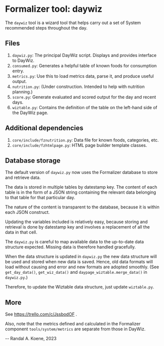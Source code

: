 # Formalizer tool: daywiz

The `daywiz` tool is a wizard tool that helps carry out a set of System recommended
steps throughout the day.

## Files

1. `daywiz.py`: The principal DayWiz script. Displays and provides interface to DayWiz.
2. `consumed.py`: Generates a helpful table of known foods for consumption entry.
3. `metrics.py`: Use this to load metrics data, parse it, and produce useful output.
4. `nutrition.py`: (Under construction. Intended to help with nutrition planning.)
5. `score.py`: Generate evaluated and scored output for the day and recent days.
6. `wiztable.py`: Contains the definition of the table on the left-hand side of the DayWiz page.

## Additional dependencies

1. `core/include/fznutrition.py`: Data file for known foods, categories, etc.
2. `core/include/fzhtmlpage.py`: HTML page builder template classes.

## Database storage

The default version of `daywiz.py` now uses the Formalizer database to store and
retrieve data.

The data is stored in multiple tables by datestamp key. The content of each table is
in the form of a JSON string containing the relevant data belonging to that table for
that particular day.

The nature of the content is transparent to the database, because it is within each
JSON construct.

Updating the variables included is relatively easy, because storing and retrieval is
done by datestamp key and involves a replacement of all the data in that cell.

The `daywiz.py` is careful to map available data to the up-to-date data structure
expected. Missing data is therefore handled gracefully.

When the data structure is updated in `daywiz.py` the new data structure will be used
and stored when new data is saved. Hence, old data formats will load without causing
and error and new formats are adopted smoothly. (See `get_day_data()`,
`get_wiz_data()` and `daypage_wiztable.merge_data()` in `daywiz.py`.)

Therefore, to update the Wiztable data structure, just update `wiztable.py`.

## More

See https://trello.com/c/JssbodOF .

Also, note that the metrics defined and calculated in the Formalizer component
`tools/system/metrics` are separate from those in DayWiz.

--
Randal A. Koene, 2023
